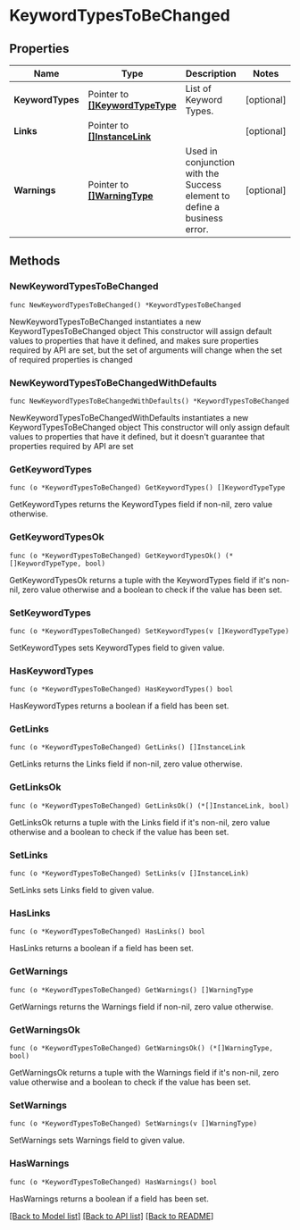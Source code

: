 # KeywordTypesToBeChanged

## Properties

Name | Type | Description | Notes
------------ | ------------- | ------------- | -------------
**KeywordTypes** | Pointer to [**[]KeywordTypeType**](KeywordTypeType.md) | List of Keyword Types. | [optional] 
**Links** | Pointer to [**[]InstanceLink**](InstanceLink.md) |  | [optional] 
**Warnings** | Pointer to [**[]WarningType**](WarningType.md) | Used in conjunction with the Success element to define a business error. | [optional] 

## Methods

### NewKeywordTypesToBeChanged

`func NewKeywordTypesToBeChanged() *KeywordTypesToBeChanged`

NewKeywordTypesToBeChanged instantiates a new KeywordTypesToBeChanged object
This constructor will assign default values to properties that have it defined,
and makes sure properties required by API are set, but the set of arguments
will change when the set of required properties is changed

### NewKeywordTypesToBeChangedWithDefaults

`func NewKeywordTypesToBeChangedWithDefaults() *KeywordTypesToBeChanged`

NewKeywordTypesToBeChangedWithDefaults instantiates a new KeywordTypesToBeChanged object
This constructor will only assign default values to properties that have it defined,
but it doesn't guarantee that properties required by API are set

### GetKeywordTypes

`func (o *KeywordTypesToBeChanged) GetKeywordTypes() []KeywordTypeType`

GetKeywordTypes returns the KeywordTypes field if non-nil, zero value otherwise.

### GetKeywordTypesOk

`func (o *KeywordTypesToBeChanged) GetKeywordTypesOk() (*[]KeywordTypeType, bool)`

GetKeywordTypesOk returns a tuple with the KeywordTypes field if it's non-nil, zero value otherwise
and a boolean to check if the value has been set.

### SetKeywordTypes

`func (o *KeywordTypesToBeChanged) SetKeywordTypes(v []KeywordTypeType)`

SetKeywordTypes sets KeywordTypes field to given value.

### HasKeywordTypes

`func (o *KeywordTypesToBeChanged) HasKeywordTypes() bool`

HasKeywordTypes returns a boolean if a field has been set.

### GetLinks

`func (o *KeywordTypesToBeChanged) GetLinks() []InstanceLink`

GetLinks returns the Links field if non-nil, zero value otherwise.

### GetLinksOk

`func (o *KeywordTypesToBeChanged) GetLinksOk() (*[]InstanceLink, bool)`

GetLinksOk returns a tuple with the Links field if it's non-nil, zero value otherwise
and a boolean to check if the value has been set.

### SetLinks

`func (o *KeywordTypesToBeChanged) SetLinks(v []InstanceLink)`

SetLinks sets Links field to given value.

### HasLinks

`func (o *KeywordTypesToBeChanged) HasLinks() bool`

HasLinks returns a boolean if a field has been set.

### GetWarnings

`func (o *KeywordTypesToBeChanged) GetWarnings() []WarningType`

GetWarnings returns the Warnings field if non-nil, zero value otherwise.

### GetWarningsOk

`func (o *KeywordTypesToBeChanged) GetWarningsOk() (*[]WarningType, bool)`

GetWarningsOk returns a tuple with the Warnings field if it's non-nil, zero value otherwise
and a boolean to check if the value has been set.

### SetWarnings

`func (o *KeywordTypesToBeChanged) SetWarnings(v []WarningType)`

SetWarnings sets Warnings field to given value.

### HasWarnings

`func (o *KeywordTypesToBeChanged) HasWarnings() bool`

HasWarnings returns a boolean if a field has been set.


[[Back to Model list]](../README.md#documentation-for-models) [[Back to API list]](../README.md#documentation-for-api-endpoints) [[Back to README]](../README.md)


